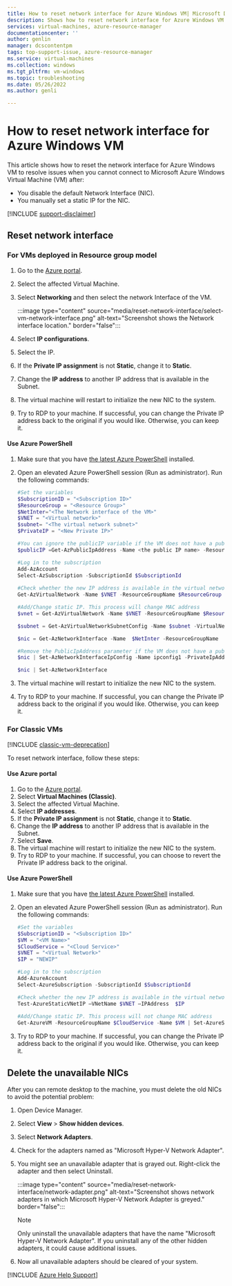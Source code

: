 ```yaml
---
title: How to reset network interface for Azure Windows VM| Microsoft Docs
description: Shows how to reset network interface for Azure Windows VM
services: virtual-machines, azure-resource-manager
documentationcenter: ''
author: genlin
manager: dcscontentpm
tags: top-support-issue, azure-resource-manager
ms.service: virtual-machines
ms.collection: windows
ms.tgt_pltfrm: vm-windows
ms.topic: troubleshooting
ms.date: 05/26/2022
ms.author: genli

---
```

# How to reset network interface for Azure Windows VM

This article shows how to reset the network interface for Azure Windows VM to resolve issues when you cannot connect to Microsoft Azure Windows Virtual Machine (VM) after:

* You disable the default Network Interface (NIC).
* You manually set a static IP for the NIC.

[!INCLUDE [support-disclaimer](../../includes/support-disclaimer.md)]

## Reset network interface

### For VMs deployed in Resource group model

1. Go to the [Azure portal](https://ms.portal.azure.com).
2. Select the affected Virtual Machine.
3. Select **Networking** and then select the network Interface of the VM.

    :::image type="content" source="media/reset-network-interface/select-vm-network-interface.png" alt-text="Screenshot shows the Network interface location." border="false":::

4. Select **IP configurations**.
5. Select the IP.
6. If the **Private IP assignment**  is not  **Static**, change it to **Static**.
7. Change the **IP address** to another IP address that is available in the Subnet.
8. The virtual machine will restart to initialize the new NIC to the system.
9. Try to RDP to your machine. If successful, you can change the Private IP address back to the original if you would like. Otherwise, you can keep it.

#### Use Azure PowerShell

1. Make sure that you have [the latest Azure PowerShell](/powershell/azure/) installed.
2. Open an elevated Azure PowerShell session (Run as administrator). Run the following commands:

    ```powershell
    #Set the variables 
    $SubscriptionID = "<Subscription ID>"​
    $ResourceGroup = "<Resource Group>"
    $NetInter="<The Network interface of the VM>"
    $VNET = "<Virtual network>"
    $subnet= "<The virtual network subnet>"
    $PrivateIP = "<New Private IP>"

    #You can ignore the publicIP variable if the VM does not have a public IP associated.
    $publicIP =Get-AzPublicIpAddress -Name <the public IP name> -ResourceGroupName  $ResourceGroup
 
    #Log in to the subscription​ 
    Add-AzAccount
    Select-AzSubscription -SubscriptionId $SubscriptionId 
        
    #Check whether the new IP address is available in the virtual network.
    Get-AzVirtualNetwork -Name $VNET -ResourceGroupName $ResourceGroup | Test-AzPrivateIPAddressAvailability -IPAddress $PrivateIP
    
    #Add/Change static IP. This process will change MAC address
    $vnet = Get-AzVirtualNetwork -Name $VNET -ResourceGroupName $ResourceGroup

    $subnet = Get-AzVirtualNetworkSubnetConfig -Name $subnet -VirtualNetwork $vnet

    $nic = Get-AzNetworkInterface -Name  $NetInter -ResourceGroupName  $ResourceGroup
    
    #Remove the PublicIpAddress parameter if the VM does not have a public IP.
    $nic | Set-AzNetworkInterfaceIpConfig -Name ipconfig1 -PrivateIpAddress $PrivateIP -Subnet $subnet -PublicIpAddress $publicIP -Primary

    $nic | Set-AzNetworkInterface
    ```

2. The virtual machine will restart to initialize the new NIC to the system.
3. Try to RDP to your machine. If successful, you can change the Private IP address back to the original if you would like. Otherwise, you can keep it.

### For Classic VMs

[!INCLUDE [classic-vm-deprecation](../../includes/classic-vm-deprecation.md)]

To reset network interface, follow these steps:

#### Use Azure portal

1. Go to the [Azure portal]( https://ms.portal.azure.com).
2. Select **Virtual Machines (Classic)**.
3. Select the affected Virtual Machine.
4. Select **IP addresses**.
5. If the **Private IP assignment**  is not  **Static**, change it to **Static**.
6. Change the **IP address** to another IP address that is available in the Subnet.
7. Select **Save**.
8. The virtual machine will restart to initialize the new NIC to the system.
9. Try to RDP to your machine.  If successful, you can choose to revert the Private IP address back to the original.  

#### Use Azure PowerShell

1. Make sure that you have [the latest Azure PowerShell](/powershell/azure/) installed.
2. Open an elevated Azure PowerShell session (Run as administrator). Run the following commands:

    ```powershell
    #Set the variables 
    $SubscriptionID = "<Subscription ID>"​
    $VM = "<VM Name>"
    $CloudService = "<Cloud Service>"
    $VNET = "<Virtual Network>"
    $IP = "NEWIP"
    
    #Log in to the subscription​ 
    Add-AzureAccount
    Select-AzureSubscription -SubscriptionId $SubscriptionId 
    
    #Check whether the new IP address is available in the virtual network.
    Test-AzureStaticVNetIP –VNetName $VNET –IPAddress  $IP
        
    #Add/Change static IP. This process will not change MAC address
    Get-AzureVM -ResourceGroupName $CloudService -Name $VM | Set-AzureStaticVNetIP -IPAddress $IP |Update-AzureVM
    ```

3. Try to RDP to your machine. If successful, you can change the Private IP address back to the original if you would like. Otherwise, you can keep it.

## Delete the unavailable NICs

After you can remote desktop to the machine, you must delete the old NICs to avoid the potential problem:

1. Open Device Manager.
2. Select **View** > **Show hidden devices**.
3. Select **Network Adapters**.
4. Check for the adapters named as "Microsoft Hyper-V Network Adapter".
5. You might see an unavailable adapter that is grayed out. Right-click the adapter and then select Uninstall.

    :::image type="content" source="media/reset-network-interface/network-adapter.png" alt-text="Screenshot shows network adapters in which Microsoft Hyper-V Network Adapter is greyed." border="false":::

    > [!NOTE]
    > Only uninstall the unavailable adapters that have the name "Microsoft Hyper-V Network Adapter". If you uninstall any of the other hidden adapters, it could cause additional issues.

6. Now all unavailable adapters should be cleared of your system.

[!INCLUDE [Azure Help Support](../../includes/azure-help-support.md)]
